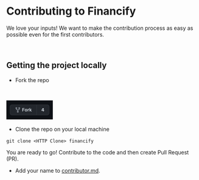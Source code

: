 # Contributing to Financify

We love your inputs! We want to make the contribution process as easy as possible even for the first contributors.

<br>

## Getting the project locally

- Fork the repo
<br>

![alt text](Images/Fork.png "Logo Title Text 1")
- Clone the repo on your local machine

```
git clone <HTTP Clone> financify
```
You are ready to go! Contribute to the code and then create Pull Request (PR).

- Add your name to [contributor.md](contributor.md).